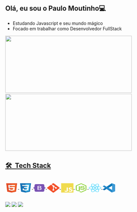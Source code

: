 ## Olá, eu sou o Paulo Moutinho💻
- Estudando Javascript e seu mundo mágico
- Focado em trabalhar como Desenvolvedor FullStack

 <div>
  <a href="https://github.com/moutinhofuturedev">
  <img height="180em" width="400" src="https://github-readme-stats.vercel.app/api?username=moutinhofuturedev&show_icons=true&theme=yeblu&include_all_commits=true&count_private=true"/>
  <img height="180em" width="400" src="https://github-readme-stats.vercel.app/api/top-langs/?username=moutinhofuturedev&layout=compact&langs_count=7&theme=yeblu"/>
</div>
 
 <h2> 🛠 &nbsp;Tech Stack</h2>
  <div style="display: inline_block"><br>
  <img align="center" alt="Paulo-HTML" height="30" width="40" src="https://raw.githubusercontent.com/devicons/devicon/master/icons/html5/html5-original.svg">
  <img align="center" alt="Paulo-CSS" height="30" width="40" src="https://raw.githubusercontent.com/devicons/devicon/master/icons/css3/css3-original.svg">
   <img align="center" alt="Paulo-BOOTSTRAP" height="30" width="40" src="https://raw.githubusercontent.com/devicons/devicon/master/icons/bootstrap/bootstrap-plain.svg">
   <img align="center" alt="Paulo-GIT" height="30" width="40" src="https://raw.githubusercontent.com/devicons/devicon/master/icons/git/git-original.svg">
   <img align="center" alt="Paulo-Js" height="30" width="40" src="https://raw.githubusercontent.com/devicons/devicon/master/icons/javascript/javascript-plain.svg">
   <img align="center" alt="Paulo-NODE" height="30" width="40" src="https://raw.githubusercontent.com/devicons/devicon/master/icons/nodejs/nodejs-original.svg">
   <img align="center" alt="Paulo-REACT" height="30" width="40" src="https://raw.githubusercontent.com/devicons/devicon/master/icons/react/react-original.svg">
   <img align="center" alt="Paulo-VSCODE" height="30" width="40" src="https://raw.githubusercontent.com/devicons/devicon/master/icons/vscode/vscode-original.svg">
</div>
</div>
  
  ##
  
  <div>
   <a href="https://instagram.com/paulo_mmoutinho" target="_blank"><img src="https://img.shields.io/badge/-Paulo Moutinho-%23E4405F?style=for-the-badge&logo=instagram&logoColor=white" target="_blank"></a>
    <a href="https://www.linkedin.com/in/paulo-moutinho-vitor-9446175a" target="_blank"><img src="https://img.shields.io/badge/-Paulo Moutinho Vitor-%230077B5?style=for-the-badge&logo=linkedin&logoColor=white" target="_blank"></a> 
     <a href = "mailto:paulo_vicpj@hotmail.com"><img src="https://img.shields.io/badge/paulo_vicali@icloud-0078D4?style=for-the-badge&logo=microsoft-outlook&logoColor=white target="_blank"></a>
  </div>
       
       

